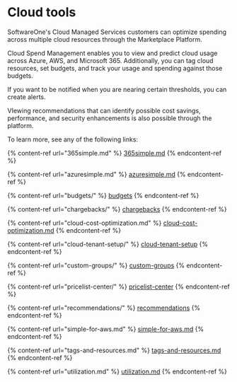 # Cloud tools

SoftwareOne's Cloud Managed Services customers can optimize spending across multiple cloud resources through the Marketplace Platform.&#x20;

Cloud Spend Management enables you to view and predict cloud usage across Azure, AWS, and Microsoft 365. Additionally, you can tag cloud resources, set budgets, and track your usage and spending against those budgets.&#x20;

If you want to be notified when you are nearing certain thresholds, you can create alerts.&#x20;

VIewing recommendations that can identify possible cost savings, performance, and security enhancements is also possible through the platform.

To learn more, see any of the following links:

{% content-ref url="365simple.md" %}
[365simple.md](365simple.md)
{% endcontent-ref %}

{% content-ref url="azuresimple.md" %}
[azuresimple.md](azuresimple.md)
{% endcontent-ref %}

{% content-ref url="budgets/" %}
[budgets](budgets/)
{% endcontent-ref %}

{% content-ref url="chargebacks/" %}
[chargebacks](chargebacks/)
{% endcontent-ref %}

{% content-ref url="cloud-cost-optimization.md" %}
[cloud-cost-optimization.md](cloud-cost-optimization.md)
{% endcontent-ref %}

{% content-ref url="cloud-tenant-setup/" %}
[cloud-tenant-setup](cloud-tenant-setup/)
{% endcontent-ref %}

{% content-ref url="custom-groups/" %}
[custom-groups](custom-groups/)
{% endcontent-ref %}

{% content-ref url="pricelist-center/" %}
[pricelist-center](pricelist-center/)
{% endcontent-ref %}

{% content-ref url="recommendations/" %}
[recommendations](recommendations/)
{% endcontent-ref %}

{% content-ref url="simple-for-aws.md" %}
[simple-for-aws.md](simple-for-aws.md)
{% endcontent-ref %}

{% content-ref url="tags-and-resources.md" %}
[tags-and-resources.md](tags-and-resources.md)
{% endcontent-ref %}

{% content-ref url="utilization.md" %}
[utilization.md](utilization.md)
{% endcontent-ref %}
